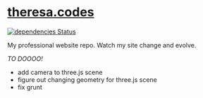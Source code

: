# [theresa.codes](theresa.codes)
[![dependencies Status](https://david-dm.org/tthoraldson/theresa.codes/status.svg)](https://david-dm.org/tthoraldson/theresa.codes)

My professional website repo. Watch my site change and evolve.

*TO DOOOO!*
- add camera to three.js scene
- figure out changing geometry for three.js scene
- fix grunt
